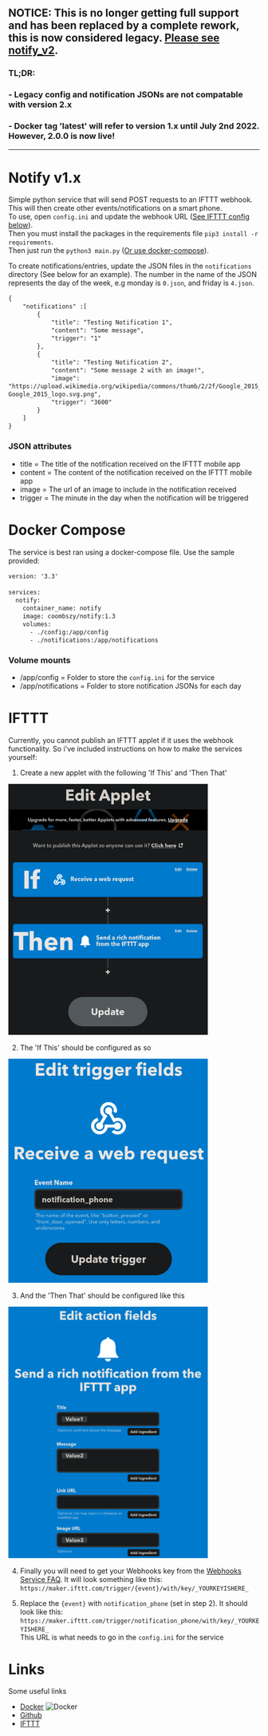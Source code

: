 ## NOTICE: This is no longer getting full support and has been replaced by a complete rework, this is now considered legacy. [Please see notify_v2](notify_v2.md).
### TL;DR: 
### - Legacy config and notification JSONs are not compatable with version 2.x
### - Docker tag 'latest' will refer to version 1.x until July 2nd 2022. However, 2.0.0 is now live!

---

# Notify v1.x
Simple python service that will send POST requests to an IFTTT webhook. This will then create other events/notifications on a smart phone.\
To use, open `config.ini` and update the webhook URL ([See IFTTT config below](#IFTTT)). \
Then you must install the packages in the requirements file `pip3 install -r requirements`.\
Then just run the `python3 main.py` ([Or use docker-compose](#DockerCompose)).

To create notifications/entries, update the JSON files in the `notifications` directory (See below for an example). The number in the name of the JSON represents the day of the week, e.g monday is `0.json`, and friday is `4.json`.

```
{
	"notifications" :[
		{
			"title": "Testing Notification 1",
			"content": "Some message",
			"trigger": "1"
		},
		{
			"title": "Testing Notification 2",
			"content": "Some message 2 with an image!",
			"image": "https://upload.wikimedia.org/wikipedia/commons/thumb/2/2f/Google_2015_logo.svg/368px-Google_2015_logo.svg.png",
			"trigger": "3600"
		}
	]
}
```
### JSON attributes
- title = The title of the notification received on the IFTTT mobile app
- content = The content of the notification received on the IFTTT mobile app
- image = The url of an image to include in the notification received
- trigger = The minute in the day when the notification will be triggered

# Docker Compose
The service is best ran using a docker-compose file. Use the sample provided:
```
version: '3.3'

services:
  notify:
    container_name: notify
    image: coombszy/notify:1.3
    volumes:
      - ./config:/app/config
      - ./notifications:/app/notifications
```
### Volume mounts
- /app/config = Folder to store the `config.ini` for the service
- /app/notifications = Folder to store notification JSONs for each day

# IFTTT
Currently, you cannot publish an IFTTT applet if it uses the webhook functionality. So i've included instructions on how to make the services yourself:

1. Create a new applet with the following 'If This' and 'Then That'
<div>
	<img src="https://github.com/coombszy/notify/blob/master/docs/IFTTT-1.png?raw=true" width="400">
</div>

2. The 'If This' should be configured as so
<div>
	<img src="https://github.com/coombszy/notify/blob/master/docs/IFTTT-2.png?raw=true" width="400">
</div>

3. And the 'Then That' should be configured like this
<div>
		<img src="https://github.com/coombszy/notify/blob/master/docs/IFTTT-3.png?raw=true" width="400">
</div>

4. Finally you will need to get your Webhooks key from the [Webhooks Service FAQ](https://help.ifttt.com/hc/en-us/articles/115010230347-Webhooks-service-FAQ). It will look something like this:\
`https://maker.ifttt.com/trigger/{event}/with/key/_YOURKEYISHERE_`  

5. Replace the `{event}` with `notification_phone` (set in step 2). It should look like this:\
`https://maker.ifttt.com/trigger/notification_phone/with/key/_YOURKEYISHERE_`\
This URL is what needs to go in the `config.ini` for the service


# Links
Some useful links
- [Docker](https://hub.docker.com/r/coombszy/notify) ![Docker](https://img.shields.io/docker/pulls/coombszy/notify)
- [Github](https://github.com/Coombszy/notify)
- [IFTTT](https://ifttt.com)